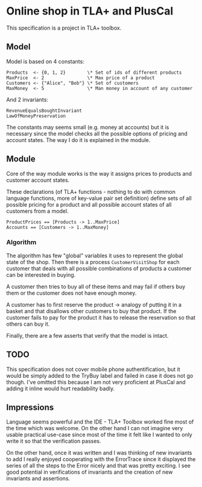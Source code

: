 # Online shop in TLA+ and PlusCal

This specification is a project in TLA+ toolbox.

## Model

Model is based on 4 constants:
```
Products  <- {0, 1, 2}        \* Set of ids of different products
MaxPrice  <- 2                \* Max price of a product
Customers <- {"Alice", "Bob"} \* Set of customers
MaxMoney  <- 5                \* Man money in account of any customer
```

And 2 invariants:
```
RevenueEqualsBoughtInvariant
LawOfMoneyPreservation 
```

The constants may seems small (e.g. money at accounts) but it is necessary since the model checks all the possible options of pricing and account states.
The way I do it is explained in the module.

## Module

Core of the way module works is the way it assigns prices to products and customer account states.

These declarations (of TLA+ functions - nothing to do with common language functions, more of key-value pair set definition) define sets of all possible pricing for a product and all possible account states of all customers from a model.
```
ProductPrices == [Products -> 1..MaxPrice]
Accounts == [Customers -> 1..MaxMoney]
```

### Algorithm

The algorithm has few "global" variables it uses to represent the global state of the shop.
Then there is a process `CustomerVisitShop` for each customer that deals with all possible combinations of products a customer can be interested in buying.

A customer then tries to buy all of these items and may fail if others buy them or the customer does not have enough money.

A customer has to first reserve the product -> analogy of putting it in a basket and that disallows other customers to buy that product.
If the customer fails to pay for the product it has to release the reservation so that others can buy it.

Finally, there are a few asserts that verify that the model is intact.


## TODO

This specification does not cover mobile phone authentification, but it would be simply added to the TryBuy label and failed in case it does not go though.
I've omitted this because I am not very proficient at PlusCal and adding it inline would hurt readability badly.

## Impressions

Language seems powerful and the IDE - TLA+ Toolbox worked fine most of the time which was welcome.
On the other hand I can not imagine very usable practical use-case since most of the time it felt like I wanted to only write it so that the verification passes.

On the other hand, once it was written and I was thinking of new invariants to add I really enjoyed cooperating with the ErrorTrace since it displayed the series of all the steps to the Error nicely and that was pretty exciting.
I see good potential in verifications of invariants and the creation of new invariants and assertions.
